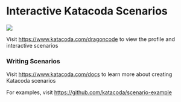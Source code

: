 # Interactive Katacoda Scenarios

[![](http://shields.katacoda.com/katacoda/dragoncode/count.svg)](https://www.katacoda.com/dragoncode "Get your profile on Katacoda.com")

Visit https://www.katacoda.com/dragoncode to view the profile and interactive scenarios

### Writing Scenarios
Visit https://www.katacoda.com/docs to learn more about creating Katacoda scenarios

For examples, visit https://github.com/katacoda/scenario-example
